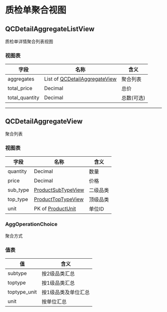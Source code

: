 # 质检单聚合视图

## QCDetailAggregateListView

质检单详情聚合列表视图

### 视图表

| 字段           | 名称                                                    | 含义       |
| -------------- | ------------------------------------------------------- | ---------- |
| aggregates     | List of [QCDetailAggregateView](#qcdetailaggregateview) | 聚合列表   |
| total_price    | Decimal                                                 | 总价       |
| total_quantity | Decimal                                                 | 总数(可选) |

------

## QCDetailAggregateView

聚合列表

### 视图表

| 字段     | 名称                                                         | 含义     |
| -------- | ------------------------------------------------------------ | -------- |
| quantity | Decimal                                                      | 数量     |
| price    | Decimal                                                      | 价格     |
| sub_type | [ProductSubTypeView](/View/category/category/productsubtypeview) | 二级品类 |
| top_type | [ProductTopTypeView](/View/category/category/producttoptypeview) | 顶级品类 |
| unit     | PK of [ProductUnit](/View/category/unit/#productunit)        | 单位ID   |

### AggOperationChoice

聚合方式

### 值表

| 值           | 含义                |
| ------------ | ------------------- |
| subtype      | 按2级品类汇总       |
| toptype      | 按1级品类汇总       |
| toptype_unit | 按1级品类及单位汇总 |
| unit         | 按单位汇总          |

